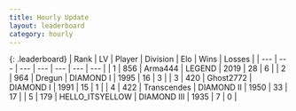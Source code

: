 ```yaml
---
title: Hourly Update
layout: leaderboard
category: hourly
---
```


{: .leaderboard}
| Rank | LV | Player | Division | Elo | Wins | Losses |
| --- | --- | --- | --- | --- | --- | --- |
| <span data-change="0">1</span> | 856 | <span title="ID: 1034">Arma444</span> | LEGEND | <span data-change="0">2019</span> | <span data-change="0">28</span> | <span data-change="0">6</span> |
| <span data-change="0">2</span> | 964 | <span title="ID: 337810">Dregun</span> | DIAMOND I | <span data-change="0">1995</span> | <span data-change="0">16</span> | <span data-change="0">3</span> |
| <span data-change="0">3</span> | 420 | <span title="ID: 336637">Ghost2772</span> | DIAMOND I | <span data-change="0">1991</span> | <span data-change="0">15</span> | <span data-change="0">1</span> |
| <span data-change="0">4</span> | 422 | <span title="ID: 185505">Transcendes</span> | DIAMOND II | <span data-change="-7">1950</span> | <span data-change="0">33</span> | <span data-change="1">17</span> |
| <span data-change="10">5</span> | 179 | <span title="ID: 528147">HELLO_ITSYELLOW</span> | DIAMOND III | <span data-change="42">1935</span> | <span data-change="3">7</span> | <span data-change="0">0</span> |